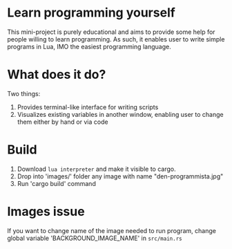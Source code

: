 # Learn programming yourself

This mini-project is purely educational and aims to provide some help for people willing to learn programming. As such, it enables user to write simple programs in Lua, IMO the easiest programming language.

# What does it do?

Two things:
1. Provides terminal-like interface for writing scripts
2. Visualizes existing variables in another window, enabling user to change them either by hand or via code

# Build

1. Download `lua interpreter` and make it visible to cargo.
2. Drop into 'images/' folder any image with name "den-programmista.jpg"
3. Run 'cargo build' command

# Images issue

If you want to change name of the image needed to run program, change global variable 'BACKGROUND_IMAGE_NAME' in `src/main.rs`
